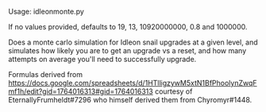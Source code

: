 Usage: idleonmonte.py <snail level> <encouragement level> <treble notes> <target success rate> <number of sims>

If no values provided, defaults to 19, 13, 10920000000, 0.8 and 1000000.

Does a monte carlo simulation for Idleon snail upgrades at a given level, and simulates how likely you are to get an upgrade vs a reset, and 
how many attempts on average you'll need to successfully upgrade. 

Formulas derived from https://docs.google.com/spreadsheets/d/1HTlligzywM5xtN1BfPhoolynZwqFmf1h/edit?gid=1764016313#gid=1764016313 courtesy of
EternallyFrumheldt#7296 who himself derived them from Chyromyr#1448.
